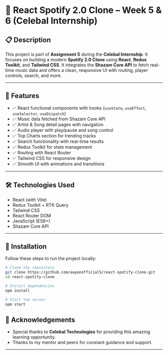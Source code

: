 # 🎵 React Spotify 2.0 Clone – Week 5 & 6 (Celebal Internship)

## 📋 Description

This project is part of **Assignment 5** during the **Celebal Internship**. It focuses on building a modern **Spotify 2.0 Clone** using **React**, **Redux Toolkit**, and **Tailwind CSS**. It integrates the **Shazam Core API** to fetch real-time music data and offers a clean, responsive UI with routing, player controls, search, and more.

---

## 🚀 Features

- ✅ React functional components with hooks (`useState`, `useEffect`, `useSelector`, `useDispatch`)
- ✅ Music data fetched from Shazam Core API
- ✅ Artist & Song detail pages with navigation
- ✅ Audio player with play/pause and song control
- ✅ Top Charts section for trending tracks
- ✅ Search functionality with real-time results
- ✅ Redux Toolkit for state management
- ✅ Routing with React Router
- ✅ Tailwind CSS for responsive design
- ✅ Smooth UI with animations and transitions

---

## 🛠️ Technologies Used

- React (with Vite)
- Redux Toolkit + RTK Query
- Tailwind CSS
- React Router DOM
- JavaScript (ES6+)
- Shazam Core API

---

## 🔧 Installation

Follow these steps to run the project locally:

```bash
# Clone the repository
git clone https://github.com/aayanofficial5/react-spotify-clone.git
cd react-spotify-clone

# Install dependencies
npm install

# Start the server
npm start

```

## 🙌 Acknowledgements

- Special thanks to **Celebal Technologies** for providing this amazing learning opportunity.
- Thanks to my mentor and peers for constant guidance and support.

---

